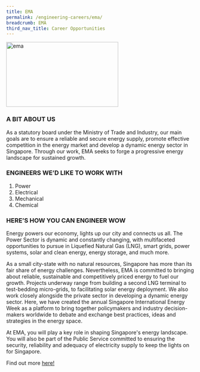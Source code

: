 ```yaml
---
title: EMA
permalink: /engineering-careers/ema/
breadcrumb: EMA
third_nav_title: Career Opportunities
---
```







<img src="/images/ema.jpg" alt="ema" style="width:300px;height:174px;" align="left">
<br clear="left">

### A BIT ABOUT US
As a statutory board under the Ministry of Trade and Industry, our main goals are to ensure a reliable and secure energy supply, promote effective competition in the energy market and develop a dynamic energy sector in Singapore. Through our work, EMA seeks to forge a progressive energy landscape for sustained growth.

### ENGINEERS WE’D LIKE TO WORK WITH
1. Power 
2. Electrical
3. Mechanical
4. Chemical

### HERE’S HOW YOU CAN ENGINEER WOW
Energy powers our economy, lights up our city and connects us all. The Power Sector is dynamic and constantly changing, with multifaceted opportunities to pursue in Liquefied Natural Gas (LNG), smart grids, power systems, solar and clean energy, energy storage, and much more.

As a small city-state with no natural resources, Singapore has more than its fair share of energy challenges. Nevertheless, EMA is committed to bringing about reliable, sustainable and competitively priced energy to fuel our growth. Projects underway range from building a second LNG terminal to test-bedding micro-grids, to facilitating solar energy deployment. We also work closely alongside the private sector in developing a dynamic energy sector. Here, we have created the annual Singapore International Energy Week as a platform to bring together policymakers and industry decision-makers worldwide to debate and exchange best practices, ideas and strategies in the energy space.

At EMA, you will play a key role in shaping Singapore's energy landscape. You will also be part of the Public Service committed to ensuring the security, reliability and adequacy of electricity supply to keep the lights on for Singapore. 

Find out more <a href="https://www.ema.gov.sg/Career_Seekers.aspx" target="_blank">here!</a>

